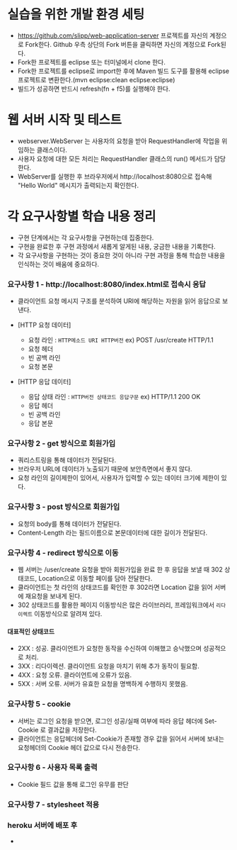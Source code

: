 # 실습을 위한 개발 환경 세팅
* https://github.com/slipp/web-application-server 프로젝트를 자신의 계정으로 Fork한다. Github 우측 상단의 Fork 버튼을 클릭하면 자신의 계정으로 Fork된다.
* Fork한 프로젝트를 eclipse 또는 터미널에서 clone 한다.
* Fork한 프로젝트를 eclipse로 import한 후에 Maven 빌드 도구를 활용해 eclipse 프로젝트로 변환한다.(mvn eclipse:clean eclipse:eclipse)
* 빌드가 성공하면 반드시 refresh(fn + f5)를 실행해야 한다.

# 웹 서버 시작 및 테스트
* webserver.WebServer 는 사용자의 요청을 받아 RequestHandler에 작업을 위임하는 클래스이다.
* 사용자 요청에 대한 모든 처리는 RequestHandler 클래스의 run() 메서드가 담당한다.
* WebServer를 실행한 후 브라우저에서 http://localhost:8080으로 접속해 "Hello World" 메시지가 출력되는지 확인한다.

# 각 요구사항별 학습 내용 정리
* 구현 단계에서는 각 요구사항을 구현하는데 집중한다. 
* 구현을 완료한 후 구현 과정에서 새롭게 알게된 내용, 궁금한 내용을 기록한다.
* 각 요구사항을 구현하는 것이 중요한 것이 아니라 구현 과정을 통해 학습한 내용을 인식하는 것이 배움에 중요하다. 

### 요구사항 1 - http://localhost:8080/index.html로 접속시 응답
* 클라이언트 요청 메시지 구조를 분석하여 URI에 해당하는 자원을 읽어 응답으로 보낸다. 
* [HTTP 요청 데이터]
  * 요청 라인 : `HTTP메소드 URI HTTP버전` ex) POST /usr/create HTTP/1.1
  * 요청 헤더
  * 빈 공백 라인
  * 요청 본문

* [HTTP 응답 데이터]
  * 응답 상태 라인 : `HTTP버전 상태코드 응답구문` ex) HTTP/1.1 200 OK
  * 응답 헤더
  * 빈 공백 라인
  * 응답 본문


### 요구사항 2 - get 방식으로 회원가입
* 쿼리스트링을 통해 데이터가 전달된다.
* 브라우저 URL에 데이터가 노출되기 때문에 보안측면에서 좋지 않다.
* 요청 라인의 길이제한이 있어서, 사용자가 입력할 수 있는 데이터 크기에 제한이 있다. 

### 요구사항 3 - post 방식으로 회원가입
* 요청의 body를 통해 데이터가 전달된다.
* Content-Length 라는 필드이름으로 본문데이터에 대한 길이가 전달된다.

### 요구사항 4 - redirect 방식으로 이동
* 웹 서버는 /user/create 요청을 받아 회원가입을 완료 한 후 응답을 보낼 때 
  302 상태코드, Location으로 이동할 페이를 담아 전달한다.
* 클라이언트는 첫 라인의 상태코드를 확인한 후 302라면 Location 값을 읽어 서버에 재요청을 보내게 된다.
* 302 상태코드를 활용한 페이지 이동방식은 많은 라이브러리, 프레임워크에서 `리다이렉트` 이동방식으로 알려져 있다. 

#### 대표적인 상태코드

- 2XX : 성공. 클라이언트가 요청한 동작을 수신하여 이해했고 승낙했으며 성공적으로 처리.
- 3XX : 리다이렉션. 클라이언트 요청을 마치기 위해 추가 동작이 필요함.
- 4XX : 요청 오류. 클라이언트에 오류가 있음.
- 5XX : 서버 오류. 서버가 유효한 요청을 명백하게 수행하지 못했음. 

### 요구사항 5 - cookie
* 서버는 로그인 요청을 받으면, 로그인 성공/실패 여부에 따라 응답 헤더에 Set-Cookie 로 결과값을 저장한다.
* 클라이언트는 응답헤더에 Set-Cookie가 존재할 경우 값을 읽어서 서버에 보내는 요청헤더의 Cookie 헤더 값으로 다시 전송한다. 

### 요구사항 6 - 사용자 목록 출력
* Cookie 필드 값을 통해 로그인 유무를 판단

### 요구사항 7 - stylesheet 적용

### heroku 서버에 배포 후
* 